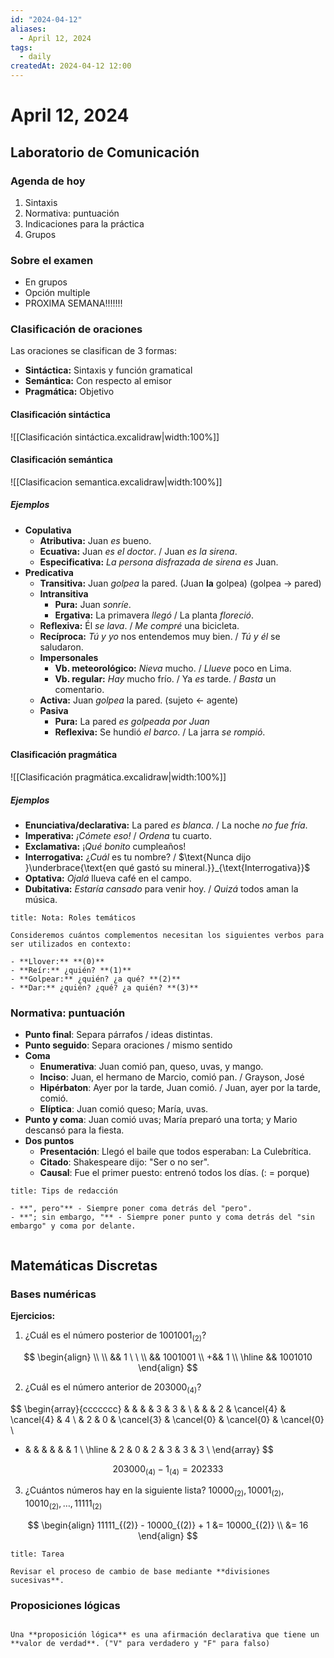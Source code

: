 ```yaml
---
id: "2024-04-12"
aliases:
  - April 12, 2024
tags:
  - daily
createdAt: 2024-04-12 12:00
---
```


# April 12, 2024

## Laboratorio de Comunicación

### Agenda de hoy

1. Sintaxis
2. Normativa: puntuación
3. Indicaciones para la práctica
4. Grupos

### Sobre el examen

- En grupos
- Opción multiple
- PROXIMA SEMANA!!!!!!!

### Clasificación de oraciones

Las oraciones se clasifican de 3 formas:

- **Sintáctica:** Sintaxis y función gramatical
- **Semántica:** Con respecto al emisor
- **Pragmática:** Objetivo

#### Clasificación sintáctica

![[Clasificación sintáctica.excalidraw|width:100%]]

#### Clasificación semántica

![[Clasificacion semantica.excalidraw|width:100%]]

##### Ejemplos

- **Copulativa**
  - **Atributiva:** Juan *es* bueno.
  - **Ecuativa:** Juan *es el doctor*. / Juan *es la sirena*.
  - **Especificativa:** *La persona disfrazada de sirena es* Juan.
- **Predicativa**
  - **Transitiva:** Juan *golpea* la pared. (Juan **la** golpea) (golpea $\to$ pared)
  - **Intransitiva**
    - **Pura:** Juan *sonríe*.
    - **Ergativa:** La primavera *llegó* / La planta *floreció*.
  - **Reflexiva:** Él *se lava*. / *Me compré* una bicicleta.
  - **Recíproca:** *Tú y yo* nos entendemos muy bien. / *Tú y él* se saludaron.
  - **Impersonales**
    - **Vb. meteorológico:** *Nieva* mucho. / *Llueve* poco en Lima.
    - **Vb. regular:** *Hay* mucho frío. / Ya *es* tarde. / *Basta* un comentario.
  - **Activa:** Juan *golpea* la pared. (sujeto $\leftarrow$ agente)
  - **Pasiva**
    - **Pura:** La pared *es golpeada por Juan*
    - **Reflexiva:** Se hundió *el barco*. / La jarra *se rompió*.

#### Clasificación pragmática

![[Clasificación pragmática.excalidraw|width:100%]]

##### Ejemplos

- **Enunciativa/declarativa:** La pared *es blanca*. / La noche *no fue fría*.
- **Imperativa:** *¡Cómete eso!* / *Ordena* tu cuarto.
- **Exclamativa:** ¡*Qué bonito* cumpleaños!
- **Interrogativa:** ¿*Cuál* es tu nombre? / $\text{Nunca dijo }\underbrace{\text{en qué gastó su mineral.}}_{\text{Interrogativa}}$
- **Optativa:** *Ojalá* llueva café en el campo.
- **Dubitativa:** *Estaría cansado* para venir hoy. / *Quizá* todos aman la música.

```ad-note
title: Nota: Roles temáticos

Consideremos cuántos complementos necesitan los siguientes verbos para ser utilizados en contexto:

- **Llover:** **(0)**
- **Reír:** ¿quién? **(1)**
- **Golpear:** ¿quién? ¿a qué? **(2)**
- **Dar:** ¿quién? ¿qué? ¿a quién? **(3)**

```

### Normativa: puntuación

- **Punto final**: Separa párrafos / ideas distintas.
- **Punto seguido**: Separa oraciones / mismo sentido
- **Coma**
  - **Enumerativa**: Juan comió pan, queso, uvas, y mango.
  - **Inciso**: Juan, el hermano de Marcio, comió pan. / Grayson, José
  - **Hipérbaton**: Ayer por la tarde, Juan comió. / Juan, ayer por la tarde, comió.
  - **Elíptica**: Juan comió queso; María, uvas.
- **Punto y coma**: Juan comió uvas; María preparó una torta; y Mario descansó para la fiesta.
- **Dos puntos**
  - **Presentación**: Llegó el baile que todos esperaban: La Culebrítica.
  - **Citado**: Shakespeare dijo: "Ser o no ser".
  - **Causal**: Fue el primer puesto: entrenó todos los días. (: = porque)

```ad-important
title: Tips de redacción

- **", pero"** - Siempre poner coma detrás del "pero".
- **"; sin embargo, "** - Siempre poner punto y coma detrás del "sin embargo" y coma por delante.


```

## Matemáticas Discretas

### Bases numéricas

**Ejercicios:**

1. ¿Cuál es el número posterior de $1001001_{(2)}$?

$$
\begin{align} \\ \\
 &&      1 \ \ \\
 && 1001001 \\
+&&       1 \\
\hline
&& 1001010
\end{align}
$$

2. ¿Cuál es el número anterior de $203000_{(4)}$?

$$
\begin{array}{ccccccc}
    &   &   &            &         3  &         3  &            \\
    &   &   &         2  & \cancel{4} & \cancel{4} &         4  \\
	& 2 & 0 & \cancel{3} & \cancel{0} & \cancel{0} & \cancel{0} \\
  - &   &   &            &   &   & 1 \\
	\hline
	& 2 & 0 & 2 & 3 & 3 & 3 \\
\end{array}
$$

$$
203000_{(4)} - 1_{(4)} = 202333
$$

3. ¿Cuántos números hay en la siguiente lista? $10000_{(2)},10001_{(2)},10010_{(2)},\dots,11111_{(2)}$

$$
\begin{align}
11111_{(2)} - 10000_{(2)} + 1 &= 10000_{(2)} \\
&= 16
\end{align}
$$

```ad-exercise
title: Tarea

Revisar el proceso de cambio de base mediante **divisiones sucesivas**.

```

### Proposiciones lógicas

```ad-definition

Una **proposición lógica** es una afirmación declarativa que tiene un **valor de verdad**. ("V" para verdadero y "F" para falso)

```
